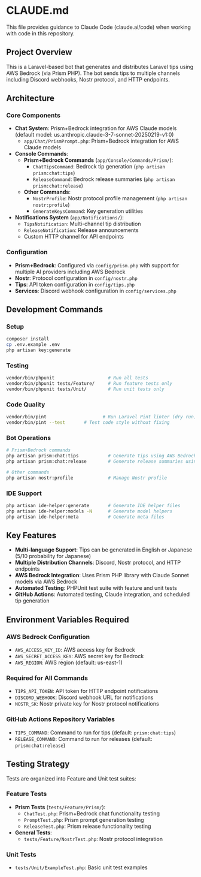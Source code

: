 # CLAUDE.md

This file provides guidance to Claude Code (claude.ai/code) when working with code in this repository.

## Project Overview

This is a Laravel-based bot that generates and distributes Laravel tips using AWS Bedrock (via Prism PHP). The bot sends tips to multiple channels including Discord webhooks, Nostr protocol, and HTTP endpoints.

## Architecture

### Core Components

- **Chat System**: Prism+Bedrock integration for AWS Claude models (default model: us.anthropic.claude-3-7-sonnet-20250219-v1:0)
  - `app/Chat/PrismPrompt.php`: Prism+Bedrock integration for AWS Claude models
- **Console Commands**: 
  - **Prism+Bedrock Commands** (`app/Console/Commands/Prism/`):
    - `ChatTipsCommand`: Bedrock tip generation (`php artisan prism:chat:tips`)
    - `ReleaseCommand`: Bedrock release summaries (`php artisan prism:chat:release`)
  - **Other Commands**:
    - `NostrProfile`: Nostr protocol profile management (`php artisan nostr:profile`)
    - `GenerateKeysCommand`: Key generation utilities
- **Notifications System** (`app/Notifications/`):
  - `TipsNotification`: Multi-channel tip distribution
  - `ReleaseNotification`: Release announcements
  - Custom HTTP channel for API endpoints

### Configuration

- **Prism+Bedrock**: Configured via `config/prism.php` with support for multiple AI providers including AWS Bedrock
- **Nostr**: Protocol configuration in `config/nostr.php`
- **Tips**: API token configuration in `config/tips.php`
- **Services**: Discord webhook configuration in `config/services.php`

## Development Commands

### Setup
```bash
composer install
cp .env.example .env
php artisan key:generate
```

### Testing
```bash
vendor/bin/phpunit                    # Run all tests
vendor/bin/phpunit tests/Feature/     # Run feature tests only
vendor/bin/phpunit tests/Unit/        # Run unit tests only
```

### Code Quality
```bash
vendor/bin/pint                     # Run Laravel Pint linter (dry run)
vendor/bin/pint --test       # Test code style without fixing
```

### Bot Operations
```bash
# Prism+Bedrock commands  
php artisan prism:chat:tips           # Generate tips using AWS Bedrock via Prism
php artisan prism:chat:release        # Generate release summaries using AWS Bedrock via Prism

# Other commands
php artisan nostr:profile             # Manage Nostr profile
```

### IDE Support
```bash
php artisan ide-helper:generate       # Generate IDE helper files
php artisan ide-helper:models -N      # Generate model helpers
php artisan ide-helper:meta           # Generate meta files
```

## Key Features

- **Multi-language Support**: Tips can be generated in English or Japanese (5/10 probability for Japanese)
- **Multiple Distribution Channels**: Discord, Nostr protocol, and HTTP endpoints
- **AWS Bedrock Integration**: Uses Prism PHP library with Claude Sonnet models via AWS Bedrock
- **Automated Testing**: PHPUnit test suite with feature and unit tests
- **GitHub Actions**: Automated testing, Claude integration, and scheduled tip generation

## Environment Variables Required

### AWS Bedrock Configuration
- `AWS_ACCESS_KEY_ID`: AWS access key for Bedrock
- `AWS_SECRET_ACCESS_KEY`: AWS secret key for Bedrock  
- `AWS_REGION`: AWS region (default: us-east-1)

### Required for All Commands
- `TIPS_API_TOKEN`: API token for HTTP endpoint notifications
- `DISCORD_WEBHOOK`: Discord webhook URL for notifications
- `NOSTR_SK`: Nostr private key for Nostr protocol notifications

### GitHub Actions Repository Variables
- `TIPS_COMMAND`: Command to run for tips (default: `prism:chat:tips`)
- `RELEASE_COMMAND`: Command to run for releases (default: `prism:chat:release`)

## Testing Strategy

Tests are organized into Feature and Unit test suites:

### Feature Tests
- **Prism Tests** (`tests/Feature/Prism/`):
  - `ChatTest.php`: Prism+Bedrock chat functionality testing
  - `PromptTest.php`: Prism prompt generation testing
  - `ReleaseTest.php`: Prism release functionality testing
- **General Tests**:
  - `tests/Feature/NostrTest.php`: Nostr protocol integration

### Unit Tests
- `tests/Unit/ExampleTest.php`: Basic unit test examples
